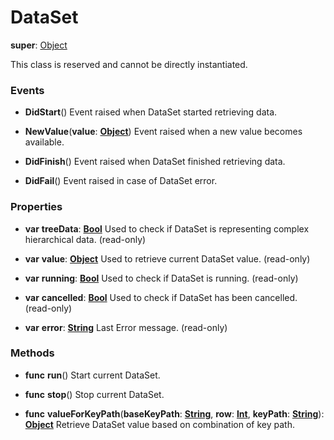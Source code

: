 # DataSet

**super**: [Object](Object.md)

This class is reserved and cannot be directly instantiated.

### Events

* **DidStart**()
Event raised when DataSet started retrieving data.

* **NewValue**(**value**: <strong>[Object](../gravity/types.md)</strong>)
Event raised when a new value becomes available.

* **DidFinish**()
Event raised when DataSet finished retrieving data.

* **DidFail**()
Event raised in case of DataSet error.

</ul>

### Properties

* **var** **treeData**: **[Bool](../gravity/types.md)**
Used to check if DataSet is representing complex hierarchical data. \(read-only\)

* **var** **value**: **[Object](../gravity/types.md)**
Used to retrieve current DataSet value. \(read-only\)

* **var** **running**: **[Bool](../gravity/types.md)**
Used to check if DataSet is running. \(read-only\)

* **var** **cancelled**: **[Bool](../gravity/types.md)**
Used to check if DataSet has been cancelled. \(read-only\)

* **var** **error**: **[String](../gravity/types.md)**
Last Error message. \(read-only\)

</ul>

### Methods

* **func** **run**()
Start current DataSet.

* **func** **stop**()
Stop current DataSet.

* **func** **valueForKeyPath**(**baseKeyPath**: <strong>[String](../gravity/types.md)</strong>, **row**: <strong>[Int](../gravity/types.md)</strong>, **keyPath**: <strong>[String](../gravity/types.md)</strong>): <strong>[Object](../gravity/types.md)</strong> 
Retrieve DataSet value based on combination of key path.

</ul>

</ul>

